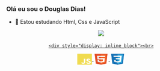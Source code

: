 ### Olá eu sou o Douglas Dias! 

- 🌱 Estou estudando Html, Css e JavaScript

<div align="center">
  <a href="https://github.com/diasDouglascs">
  <img height="180em" src="https://github-readme-stats.vercel.app/api?username=diasDouglascs&show_icons=true&theme=dark&include_all_commits=true&count_private=true"/>
    
    <div style="display: inline_block"><br>
  <img align="center" alt="Rafa-Js" height="30" width="40" src="https://raw.githubusercontent.com/devicons/devicon/master/icons/javascript/javascript-plain.svg">
  <img align="center" alt="Rafa-HTML" height="30" width="40" src="https://raw.githubusercontent.com/devicons/devicon/master/icons/html5/html5-original.svg">
  <img align="center" alt="Rafa-CSS" height="30" width="40" src="https://raw.githubusercontent.com/devicons/devicon/master/icons/css3/css3-original.svg">
</div>
